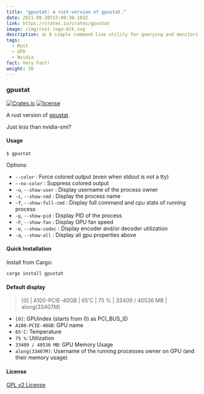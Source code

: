 ```yaml
---
title: "gpustat: a rust-version of gpustat."
date: 2021-08-28T15:00:30.183Z
link: https://crates.io/crates/gpustat
image: /img/rust-logo-blk.svg
description: 📊 A simple command-line utility for querying and monitoring GPU status
tags:
  - Rust
  - GPU
  - Nvidia
fact: Very Fast!
weight: 30
---
```

### gpustat

[![Crates.io](https://img.shields.io/crates/v/gpustat.svg)](https://crates.io/crates/gpustat)
[![license](https://img.shields.io/github/license/alongwy/gpustat.svg?maxAge=86400)](LICENSE)

A rust version of [gpustat](https://github.com/wookayin/gpustat).

Just *less* than nvidia-smi?

#### Usage

`$ gpustat`

Options:

* `--color`            : Force colored output (even when stdout is not a tty)
* `--no-color`         : Suppress colored output
* `-u`, `--show-user`  : Display username of the process owner
* `-c`, `--show-cmd`   : Display the process name
* `-f`, `--show-full-cmd`   : Display full command and cpu stats of running process
* `-p`, `--show-pid`   : Display PID of the process
* `-F`, `--show-fan`   : Display GPU fan speed
* `-e`, `--show-codec` : Display encoder and/or decoder utilization
* `-a`, `--show-all`   : Display all gpu properties above


#### Quick Installation

Install from Cargo:

```
cargo install gpustat
```

#### Default display

> [0] | A100-PCIE-40GB | 65'C | 75 % | 33409 / 40536 MB | along(33407M)

- `[0]`: GPUindex (starts from 0) as PCI_BUS_ID
- `A100-PCIE-40GB`: GPU name
- `65'C`: Temperature
- `75 %`: Utilization
- `33409 / 40536 MB`: GPU Memory Usage
- `along(33407M)`: Username of the running processes owner on GPU (and their memory usage)


#### License

[GPL v2 License](LICENSE)